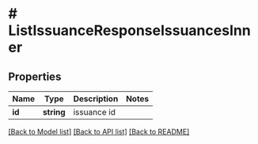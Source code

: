 # # ListIssuanceResponseIssuancesInner

## Properties

Name | Type | Description | Notes
------------ | ------------- | ------------- | -------------
**id** | **string** | issuance id |

[[Back to Model list]](../../README.md#models) [[Back to API list]](../../README.md#endpoints) [[Back to README]](../../README.md)
